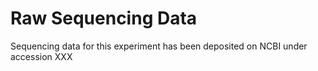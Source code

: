 # Raw Sequencing Data

Sequencing data for this experiment has been deposited on NCBI under accession XXX